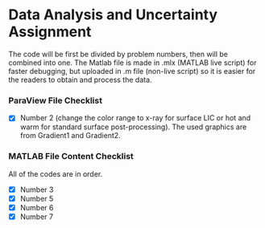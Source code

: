 # Data Analysis and Uncertainty Assignment
The code will be first be divided by problem numbers, then will be combined into one. 
The Matlab file is made in .mlx (MATLAB live script) for faster debugging, but uploaded in .m file (non-live script) so it is easier for the readers to obtain and process the data. 

### ParaView File Checklist
- [x] Number 2 (change the color range to x-ray for surface LIC or hot and warm for standard surface post-processing). The used graphics are from Gradient1 and Gradient2.

### MATLAB File Content Checklist
All of the codes are in order.
- [x] Number 3 
- [x] Number 5
- [x] Number 6
- [x] Number 7

